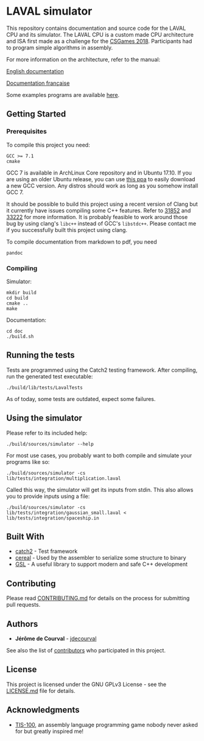# LAVAL simulator

This repository contains documentation and source code for the LAVAL CPU and its simulator.
The LAVAL CPU is a custom made CPU architecture and ISA first made as a challenge for the [CSGames 2018](https://2018.csgames.org/).
Participants had to program simple algorithms in assembly.

For more information on the architecture, refer to the manual:

[English documentation](doc/manual-en.md)

[Documentation française](doc/manual-fr.md)

Some examples programs are available [here](lib/tests/integration).


## Getting Started

### Prerequisites

To compile this project you need:

```
GCC >= 7.1
cmake
```

GCC 7 is available in ArchLinux Core repository and in Ubuntu 17.10.
If you are using an older Ubuntu release, you can use [this ppa](https://launchpad.net/~ubuntu-toolchain-r/+archive/ubuntu/test) to easily download a new GCC version.
Any distros should work as long as you somehow install GCC 7.

It should be possible to build this project using a recent version of Clang but it currently have issues compiling some C++ features.
Refer to [31852](https://bugs.llvm.org/show_bug.cgi?id=31852) and [33222](https://bugs.llvm.org/show_bug.cgi?id=33222) for more information.
It is probably feasible to work around those bug by using clang's `libc++` instead of GCC's `libstdc++`.
Please contact me if you successfully built this project using clang.


To compile documentation from markdown to pdf, you need

```
pandoc
```


### Compiling

Simulator:

```
mkdir build
cd build
cmake ..
make
```

Documentation:

```
cd doc
./build.sh
```


## Running the tests

Tests are programmed using the Catch2 testing framework. After compiling, run the generated test executable:

```
./build/lib/tests/LavalTests
```

As of today, some tests are outdated, expect some failures.


## Using the simulator

Please refer to its included help:

```
./build/sources/simulator --help
```

For most use cases, you probably want to both compile and simulate your programs like so:

```
./build/sources/simulator -cs lib/tests/integration/multiplication.laval
```

Called this way, the simulator will get its inputs from stdin.
This also allows you to provide inputs using a file:

```
./build/sources/simulator -cs lib/tests/integration/gaussian_small.laval < lib/tests/integration/spaceship.in
```


## Built With

* [catch2](https://github.com/catchorg/Catch2) - Test framework
* [cereal](https://github.com/USCiLab/cereal) - Used by the assembler to serialize some structure to binary
* [GSL](https://github.com/Microsoft/GSL) - A useful library to support modern and safe C++ development


## Contributing

Please read [CONTRIBUTING.md](CONTRIBUTING.md) for details on the process for submitting pull requests.


## Authors

* **Jérôme de Courval** - [jdecourval](https://github.com/jdecourval)

See also the list of [contributors](https://github.com/jdecourval/laval-simulator/contributors) who participated in this project.


## License

This project is licensed under the GNU GPLv3 License - see the [LICENSE.md](LICENSE) file for details.


## Acknowledgments

* [TIS-100](http://www.zachtronics.com/tis-100/), an assembly language programming game nobody never asked for but greatly inspired me!

